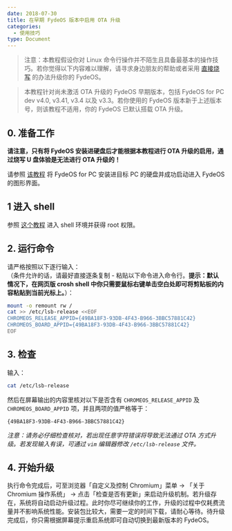 ```yaml
---
date: 2018-07-30
title: 在早期 FydeOS 版本中启用 OTA 升级
categories:
  - 使用技巧
type: Document
---
```


>注意：本教程假设你对 Linux 命令行操作并不陌生且具备最基本的操作技巧。若你觉得以下内容难以理解，请寻求身边朋友的帮助或者采用 [直接烧写](https://fydeos.com/instructions-pc) 的办法升级你的 FydeOS。

>本教程针对尚未激活 OTA 升级的 FydeOS 早期版本，包括 FydeOS for PC dev v4.0, v3.41, v3.4 以及 v3.3。若你使用的 FydeOS 版本新于上述版本号，则该教程不适用，你的 FydeOS 已默认搭载 OTA 升级。

## 0. 准备工作

__请注意，只有将 FydeOS 安装进硬盘后才能根据本教程进行 OTA 升级的启用，通过烧写 U 盘体验是无法进行 OTA 升级的！__

请参照 [该教程](https://faq.fydeos.com/%E4%BD%BF%E7%94%A8%E6%8A%80%E5%B7%A7/%E5%B0%86FydeOS-for-PC%E5%AE%89%E8%A3%85%E8%BF%9B%E7%A1%AC%E7%9B%98/) 将 FydeOS for PC 安装进目标 PC 的硬盘并成功启动进入 FydeOS 的图形界面。


## 1 进入 shell

参照 [这个教程](/使用技巧/在FydeOS中进入shell/) 进入 shell 环境并获得 root 权限。


## 2. 运行命令

请严格按照以下逐行输入：<br>
（条件允许的话，请最好直接逐条复制 - 粘贴以下命令进入命令行。__提示：默认情况下，在网页版 crosh shell 中你只需要鼠标右键单击空白处即可将剪贴板的内容粘贴到当前光标上。__）：

```bash
mount -o remount rw /
cat >> /etc/lsb-release <<EOF
CHROMEOS_RELEASE_APPID={49BA18F3-93DB-4F43-B966-3BBC57881C42}
CHROMEOS_BOARD_APPID={49BA18F3-93DB-4F43-B966-3BBC57881C42}
EOF
```

## 3. 检查

输入：
```bash
cat /etc/lsb-release
```
然后在屏幕输出的内容里核对以下是否含有 `CHROMEOS_RELEASE_APPID` 及 `CHROMEOS_BOARD_APPID` 项，并且两项的值严格等于：
```
{49BA18F3-93DB-4F43-B966-3BBC57881C42}
```
_注意：请务必仔细检查核对，若出现任意字符错误将导致无法通过 OTA 方式升级。若发现输入有误，可通过 `vim` 编辑器修改 `/etc/lsb-release` 文件。_


## 4. 开始升级

执行命令完成后，可至浏览器「自定义及控制 Chromium」菜单 -> 「关于 Chromium 操作系统」 -> 点击「检查是否有更新」来启动升级机制。若升级存在，系统将自动启动升级过程。此时你尽可继续你的工作，升级的过程中仅耗费流量并不影响系统性能。安装包比较大，需要一定的时间下载，请耐心等待。待升级完成后，你只需根据屏幕提示重启系统即可自动切换到最新版本的 FydeOS。